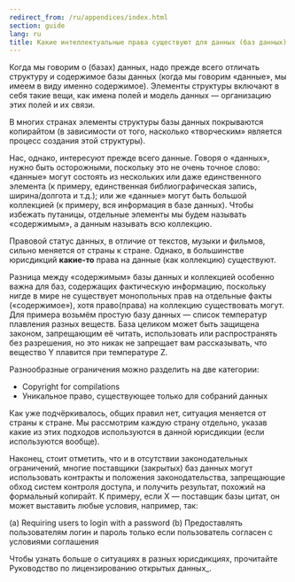 ```yaml
---
redirect_from: /ru/appendices/index.html
section: guide
lang: ru
title: Какие интеллектуальные права существуют для данных (баз данных)
---
```


Когда мы говорим о (базах) данных, надо прежде всего отличать структуру и содержимое базы данных (когда мы говорим «данные», мы имеем в виду именно содержимое). Элементы структуры включают в себя такие вещи, как имена полей и модель данных — организацию этих полей и их связи.

В многих странах элементы структуры базы данных покрываются копирайтом (в зависимости от того, насколько «творческим» является процесс создания этой структуры).

Нас, однако, интересуют прежде всего данные. Говоря о «данных», нужно быть осторожными, поскольку это не очень точное слово: «данные» могут состоять из нескольких или даже единственного элемента (к примеру, единственная библиографическая запись, ширина/долгота и т.д.); или же «данные» могут быть большой коллекцией (к примеру, вся информация в базе данных). Чтобы избежать путаницы, отдельные элементы мы будем называть «содержимым», а данным называть всю коллекцию.

Правовой статус данных, в отличие от текстов, музыки и фильмов, сильно меняется от страны к стране. Однако, в большинстве юрисдикций **какие-то** права на данные (как коллекцию) существуют.

Разница между «содержимым» базы данных и коллекцией особенно важна для баз, содержащих фактическую информацию, поскольку нигде в мире не существует монопольных прав на отдельные факты («содержимое»), хотя право(права) на коллекцию существовать могут. Для примера возьмём простую базу данных — список температур плавления разных веществ. База целиком может быть защищена законом, запрещающим её читать, использовать или распространять без разрешения, но это никак не запрещает вам рассказывать, что вещество Y плавится при температуре Z.

Разнообразные ограничения можно разделить на две категории:

-   Copyright for compilations
-   Уникальное право, существующее только для собраний данных

Как уже подчёркивалось, общих правил нет, ситуация меняется от страны к стране. Мы рассмотрим каждую страну отдельно, указав какие из этих подходов используются в данной юрисдикции (если используются вообще).

Наконец, стоит отметить, что и в отсутствии законодательных ограничений, многие поставщики (закрытых) баз данных могут использовать контракты и положения законодательства, запрещающие обход систем контроля доступа, и получить результат, похожий на формальный копирайт. К примеру, если X — поставщик базы цитат, он может выставить любые условия, например, так:

(a) Requiring users to login with a password (b) Предоставлять пользователям логин и пароль только если пользователь согласен с условиями соглашения

Чтобы узнать больше о ситуациях в разных юрисдикциях, прочитайте Руководство по лицензированию открытых данных\_.